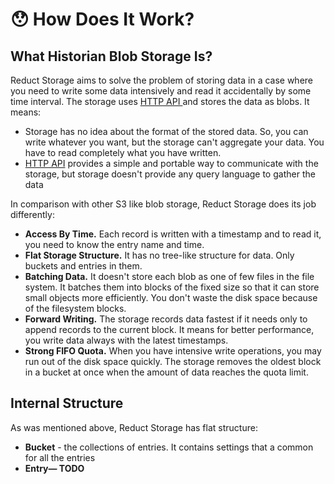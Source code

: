 # 😯 How Does It Work?

## What Historian Blob Storage Is?

Reduct Storage aims to solve the problem of storing data in a case where you need to write some data intensively and read it accidentally by some time interval. The storage uses [HTTP API ](http-api/)and stores the data as blobs. It means:

* Storage has no idea about the format of the stored data. So, you can write whatever you want, but the storage can't aggregate your data. You have to read completely what you have written.
* [HTTP API](http-api/) provides a simple and portable way to communicate with the storage, but storage doesn't provide any query language to gather the data

In comparison with other S3 like blob storage, Reduct Storage does its job differently:

* **Access By Time.** Each record is written with a timestamp and to read it, you need to know the entry name and time.
* **Flat Storage Structure.** It has no tree-like structure for data. Only buckets and entries in them.
* **Batching Data.** It doesn't store each blob as one of few files in the file system. It batches them into blocks of the fixed size so that it can store small objects more efficiently. You don't waste the disk space because of the filesystem blocks.&#x20;
* **Forward Writing.** The storage records data fastest if it needs only to append records to the current block. It means for better performance, you write data always with the latest timestamps.&#x20;
* **Strong FIFO Quota.** When you have intensive write operations, you may run out of the disk space quickly. The storage removes the oldest block in a bucket at once when the amount of data reaches the quota limit.

## Internal Structure

As was mentioned above, Reduct Storage has flat structure:

* **Bucket** - the collections of entries. It contains settings that a common for all the entries
* **Entry— TODO**

